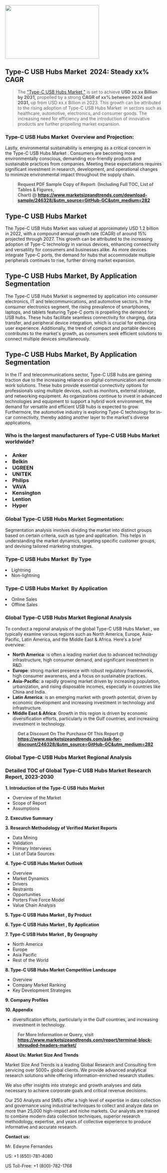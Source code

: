 <p><img class="alignnone size-medium wp-image-20088" src="https://ffe5etoiles.com/wp-content/uploads/2024/12/MST1-300x171.png" alt="" width="300" height="171" /></p><h2 id="ember46" class="ember-view reader-text-block__heading-2">Type-C USB Hubs Market &nbsp;2024: Steady&nbsp;xx% CAGR</h2><blockquote id="ember47" class="ember-view reader-text-block__blockquote">The&nbsp;<a class="app-aware-link " href="https://www.marketsizeandtrends.com/download-sample/246328/&utm_source=GitHub-GC&utm_medium=282" target="_blank" data-test-app-aware-link="">"Type-C USB Hubs Market "</a>&nbsp;is set to achieve&nbsp;<strong>USD&nbsp;xx.xx&nbsp;Billion by 2031,</strong>&nbsp;propelled by a strong&nbsp;<strong>CAGR of&nbsp;xx% between 2024 and 2031,</strong>&nbsp;up from USD xx.x Billion in 2023. This growth can be attributed to the rising adoption of&nbsp;Type-C USB Hubs Market &nbsp;in sectors such as healthcare, automotive, electronics, and consumer goods. The increasing need for efficiency and the introduction of innovative products are further propelling market expansion.</blockquote><h3 id="ember48" class="ember-view reader-text-block__heading-3">Type-C USB Hubs Market &nbsp;Overview and Projection:</h3><p id="ember49" class="ember-view reader-text-block__paragraph">Lastly, environmental sustainability is emerging as a critical concern in the&nbsp;Type-C USB Hubs Market . Consumers are becoming more environmentally conscious, demanding eco-friendly products and sustainable practices from companies. Meeting these expectations requires significant investment in research, development, and operational changes to minimize environmental impact throughout the supply chain.</p><blockquote id="ember50" class="ember-view reader-text-block__blockquote"><strong>Request PDF Sample Copy of Report: (Including Full TOC, List of Tables &amp; Figures, Chart)&nbsp;@&nbsp;<strong><a href="https://www.marketsizeandtrends.com/download-sample/246328/&utm_source=GitHub-GC&utm_medium=282" target="_blank">https://www.marketsizeandtrends.com/download-sample/246328/&utm_source=GitHub-GC&utm_medium=282</a></strong></strong></blockquote><h3 class=""> <h2>Type-C USB Hubs Market</h2><p>The Type-C USB Hubs Market was valued at approximately USD 1.2 billion in 2022, with a compound annual growth rate (CAGR) of around 15% projected through 2027. This growth can be attributed to the increasing adoption of Type-C technology in various devices, enhancing connectivity and versatility for consumers and businesses alike. As more devices integrate Type-C ports, the demand for hubs that accommodate multiple peripherals continues to rise, further driving market expansion.</p><h2>Type-C USB Hubs Market, By Application Segmentation</h2><p>The Type-C USB Hubs Market is segmented by application into consumer electronics, IT and telecommunications, and automotive sectors. In the consumer electronics segment, the rising prevalence of smartphones, laptops, and tablets featuring Type-C ports is propelling the demand for USB hubs. These hubs facilitate seamless connectivity for charging, data transfer, and peripheral device integration, which is crucial for enhancing user experience. Additionally, the trend of compact and portable devices contributes to the market's growth, as consumers seek efficient solutions to connect multiple devices simultaneously.</p><h2>Type-C USB Hubs Market, By Application Segmentation</h2><p>In the IT and telecommunications sector, Type-C USB hubs are gaining traction due to the increasing reliance on digital communication and remote work solutions. These hubs provide essential connectivity options for professionals using multiple devices, such as monitors, external storage, and networking equipment. As organizations continue to invest in advanced technologies and equipment to support a hybrid work environment, the demand for versatile and efficient USB hubs is expected to grow. Furthermore, the automotive industry is exploring Type-C technology for in-car connectivity, thereby adding another layer to the market's diverse applications.</p></h3><h3 id="" class="">Who is the largest manufacturers of&nbsp;Type-C USB Hubs Market worldwide?</h3><h3 class=""></Li><Li>Anker</Li><Li> Belkin</Li><Li> UGREEN</Li><Li> UNITEK</Li><Li> Philips</Li><Li> VAVA</Li><Li> Kensington</Li><Li> Lention</Li><Li> Hyper</h3><h3 id="ember53" class="ember-view reader-text-block__heading-3">Global&nbsp;Type-C USB Hubs Market Segmentation:</h3><p id="ember54" class="ember-view reader-text-block__paragraph">Segmentation analysis involves dividing the market into distinct groups based on certain criteria, such as type and application. This helps in understanding the market dynamics, targeting specific customer groups, and devising tailored marketing strategies.</p><h3 id="" class="">Type-C USB Hubs Market &nbsp;By Type</h3><p></Li><Li>Lightning</Li><Li> Non-lightning</p><h3 id="" class="">Type-C USB Hubs Market &nbsp;By Application</h3><p class=""></Li><Li>Online Sales</Li><Li> Offline Sales</p><h3 id="ember62" class="ember-view reader-text-block__heading-3">Global Type-C USB Hubs Market Regional Analysis</h3><p id="ember63" class="ember-view reader-text-block__paragraph">To conduct a regional analysis of the global Type-C USB Hubs Market , we typically examine various regions such as North America, Europe, Asia-Pacific, Latin America, and the Middle East &amp; Africa. Here's a brief overview:</p><ul><li><strong>North America</strong>: is often a leading market due to advanced technology infrastructure, high consumer demand, and significant investment in R&amp;D.</li><li><strong>Europe</strong>: strong market presence with robust regulatory frameworks, high consumer awareness, and a focus on sustainable practices.</li><li><strong>Asia-Pacific</strong>: a rapidly growing market driven by increasing population, urbanization, and rising disposable incomes, especially in countries like China and India.</li><li><strong>Latin America</strong>: is an emerging market with growth potential, driven by economic development and increasing investment in technology and infrastructure.</li><li><strong>Middle East &amp; Africa</strong>: Growth in this region is driven by economic diversification efforts, particularly in the Gulf countries, and increasing investment in technology.</li></ul><blockquote id="ember61" class="ember-view reader-text-block__blockquote"><strong>Get a Discount On The Purchase Of This Report @ <strong><a href="https://html-cleaner.com/" target="">https://www.marketsizeandtrends.com/ask-for-discount/246328/&utm_source=GitHub-GC&utm_medium=282</a></strong></strong></blockquote><h3 id="ember62" class="ember-view reader-text-block__heading-3">Global Type-C USB Hubs Market Regional Analysis</h3><h3 id="" class="">Detailed TOC of Global Type-C USB Hubs Market Research Report, 2023-2030</h3><p id="" class=""><strong>1. Introduction of the Type-C USB Hubs Market </strong></p><ul><li>Overview of the Market</li><li>Scope of Report</li><li>Assumptions</li></ul><p id="" class=""><strong>2. Executive Summary</strong></p><p id="" class=""><strong>3. Research Methodology of Verified Market Reports</strong></p><ul><li>Data Mining</li><li>Validation</li><li>Primary Interviews</li><li>List of Data Sources</li></ul><p id="" class=""><strong>4. Type-C USB Hubs Market Outlook</strong></p><ul><li>Overview</li><li>Market Dynamics</li><li>Drivers</li><li>Restraints</li><li>Opportunities</li><li>Porters Five Force Model</li><li>Value Chain Analysis</li></ul><p id="" class=""><strong>5. Type-C USB Hubs Market , By Product</strong></p><p id="" class=""><strong>6. Type-C USB Hubs Market , By Application</strong></p><p id="" class=""><strong>7. Type-C USB Hubs Market , By Geography</strong></p><ul><li>North America</li><li>Europe</li><li>Asia Pacific</li><li>Rest of the World</li></ul><p id="" class=""><strong>8. Type-C USB Hubs Market Competitive Landscape</strong></p><ul><li>Overview</li><li>Company Market Ranking</li><li>Key Development Strategies</li></ul><p id="" class=""><strong>9. Company Profiles</strong></p><p id="" class=""><strong>10. Appendix</strong></p><ul><li>diversification efforts, particularly in the Gulf countries, and increasing investment in technology.</li></ul><blockquote id="ember65" class="ember-view reader-text-block__blockquote"><strong>For More Information or Query, visit <strong><strong><a href="https://html-cleaner.com/" target="">https://www.marketsizeandtrends.com/report/terminal-block-shrouded-headers-market/</a></strong></strong></strong></blockquote><p id="" class=""><strong>About Us: Market Size And Trends</strong></p><p id="" class="">Market Size And Trends is a leading Global Research and Consulting firm servicing over 5000+ global clients. We provide advanced analytical research solutions while offering information-enriched research studies.</p><p id="" class="">We also offer insights into strategic and growth analyses and data necessary to achieve corporate goals and critical revenue decisions.</p><p id="" class="">Our 250 Analysts and SMEs offer a high level of expertise in data collection and governance using industrial techniques to collect and analyze data on more than 25,000 high-impact and niche markets. Our analysts are trained to combine modern data collection techniques, superior research methodology, expertise, and years of collective experience to produce informative and accurate research.</p><p id="" class=""><strong>Contact us:</strong></p><p id="" class="">Mr. Edwyne Fernandes</p><p id="" class="">US: +1 (650)-781-4080</p><p id="" class="">US Toll-Free: +1 (800)-782-1768</p>
